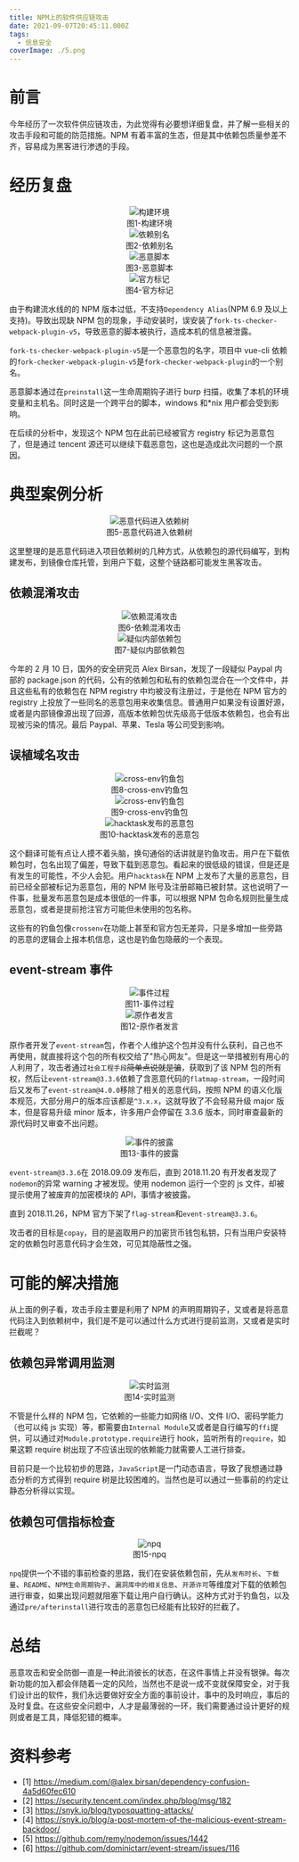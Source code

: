 ```yaml
---
title: NPM上的软件供应链攻击
date: 2021-09-07T20:45:11.000Z
tags:
  - 信息安全
coverImage: ./5.png
---
```


# 前言

今年经历了一次软件供应链攻击，为此觉得有必要想详细复盘，并了解一些相关的攻击手段和可能的防范措施。NPM 有着丰富的生态，但是其中依赖包质量参差不齐，容易成为黑客进行渗透的手段。

# 经历复盘

<center>
  <img src="./1.png" alt="构建环境" />
  <div>图1-构建环境</div>
</center>
<center>
  <img src="./2.png" alt="依赖别名" />
  <div>图2-依赖别名</div>
</center>
<center>
  <img src="./3.png" alt="恶意脚本" />
  <div>图3-恶意脚本</div>
</center>
<center>
  <img src="./4.png" alt="官方标记" />
  <div>图4-官方标记</div>
</center>

由于构建流水线的的 NPM 版本过低，不支持`Dependency Alias`(NPM 6.9 及以上支持)。导致出现缺 NPM 包的现象，手动安装时，误安装了`fork-ts-checker-webpack-plugin-v5`，导致恶意的脚本被执行，造成本机的信息被泄露。

`fork-ts-checker-webpack-plugin-v5`是一个恶意包的名字，项目中 vue-cli 依赖的`fork-checker-webpack-plugin-v5`是`fork-checker-webpack-plugin`的一个别名。

恶意脚本通过在`preinstall`这一生命周期钩子进行 burp 扫描，收集了本机的环境变量和主机名。同时这是一个跨平台的脚本，windows 和\*nix 用户都会受到影响。

在后续的分析中，发现这个 NPM 包在此前已经被官方 registry 标记为恶意包了，但是通过 tencent 源还可以继续下载恶意包，这也是造成此次问题的一个原因。

# 典型案例分析

<center>
  <img src="./5.png" alt="恶意代码进入依赖树" />
  <div>图5-恶意代码进入依赖树</div>
</center>

这里整理的是恶意代码进入项目依赖树的几种方式，从依赖包的源代码编写，到构建发布，到镜像仓库托管，到用户下载，这整个链路都可能发生黑客攻击。

## 依赖混淆攻击

<center>
  <img src="./6.png" alt="依赖混淆攻击" />
  <div>图6-依赖混淆攻击</div>
</center>

<center>
  <img src="./7.png" alt="疑似内部依赖包" />
  <div>图7-疑似内部依赖包</div>
</center>

今年的 2 月 10 日，国外的安全研究员 Alex Birsan，发现了一段疑似 Paypal 内部的 package.json 的代码，公有的依赖包和私有的依赖包混合在一个文件中，并且这些私有的依赖包在 NPM registry 中均被没有注册过，于是他在 NPM 官方的 registry 上投放了一些同名的恶意包用来收集信息。普通用户如果没有设置好源，或者是内部镜像源出现了回源，高版本依赖包优先级高于低版本依赖包，也会有出现被污染的情况。最后 Paypal、苹果、Tesla 等公司受到影响。

## 误植域名攻击

<center>
  <img src="./8.png" alt="cross-env钓鱼包" />
  <div>图8-cross-env钓鱼包</div>
</center>

<center>
  <img src="./9.png" alt="cross-env钓鱼包" />
  <div>图9-cross-env钓鱼包</div>
</center>

<center>
  <img src="./10.png" alt="hacktask发布的恶意包" />
  <div>图10-hacktask发布的恶意包</div>
</center>

这个翻译可能有点让人摸不着头脑，换句通俗的话讲就是钓鱼攻击。用户在下载依赖包时，包名出现了偏差，导致下载到恶意包。看起来的很低级的错误，但是还是有发生的可能性，不少人会犯。用户`hacktask`在 NPM 上发布了大量的恶意包，目前已经全部被标记为恶意包，用的 NPM 账号及注册邮箱已被封禁。这也说明了一件事，批量发布恶意包是成本很低的一件事，可以根据 NPM 包命名规则批量生成恶意包，或者是提前抢注官方可能但未使用的包名称。

这些有的钓鱼包像`crossenv`在功能上甚至和官方包无差异，只是多增加一些旁路的恶意的逻辑会上报本机信息，这也是钓鱼包隐蔽的一个表现。

## event-stream 事件

<center>
  <img src="./11.png" alt="事件过程" />
  <div>图11-事件过程</div>
</center>

<center>
  <img src="./12.png" alt="原作者发言" />
  <div>图12-原作者发言</div>
</center>

原作者开发了`event-stream`包，作者个人维护这个包并没有什么获利，自己也不再使用，就直接将这个包的所有权交给了"热心网友"。但是这一举措被别有用心的人利用了，攻击者通过`社会工程手段`~~简单点说就是骗~~，获取到了该 NPM 包的所有权，然后让`event-stream@3.3.6`依赖了含恶意代码的`flatmap-stream`，一段时间后又发布了`event-stream@4.0.0`移除了相关的恶意代码，按照 NPM 的语义化版本规范，大部分用户的版本应该都是`^3.x.x`，这就导致了不会轻易升级 major 版本，但是容易升级 minor 版本，许多用户会停留在 3.3.6 版本，同时审查最新的源代码时又审查不出问题。

<center>
  <img src="./13.png" alt="事件的披露" />
  <div>图13-事件的披露</div>
</center>

`event-stream@3.3.6`在 2018.09.09 发布后，直到 2018.11.20 有开发者发现了`nodemon`的异常 warning 才被发现。使用 nodemon 运行一个空的 js 文件，却被提示使用了被废弃的加密模块的 API，事情才被披露。

直到 2018.11.26，NPM 官方下架了`flag-stream`和`event-stream@3.3.6`。

攻击者的目标是`copay`，目的是盗取用户的加密货币钱包私钥，只有当用户安装特定的依赖包时恶意代码才会生效，可见其隐蔽性之强。

# 可能的解决措施

从上面的例子看，攻击手段主要是利用了 NPM 的声明周期钩子，又或者是将恶意代码注入到依赖树中，我们是不是可以通过什么方式进行提前监测，又或者是实时拦截呢？

## 依赖包异常调用监测

<center>
  <img src="./14.png" alt="实时监测" />
  <div>图14-实时监测</div>
</center>

不管是什么样的 NPM 包，它依赖的一些能力如网络 I/O、文件 I/O、密码学能力（也可以纯 js 实现）等，都需要由`Internal Module`又或者是自行编写的`ffi`提供，可以通过对`Module.prototype.require`进行 hook，监听所有的`require`，如果这颗 require 树出现了不应该出现的依赖能力就需要人工进行排查。

目前只是一个比较初步的思路，`JavaScript`是一门动态语言，导致了我想通过静态分析的方式得到 require 树是比较困难的。当然也是可以通过一些事前的约定让静态分析得以实现。

## 依赖包可信指标检查

<center>
  <img src="./15.gif" alt="npq" />
  <div>图15-npq</div>
</center>

`npq`提供一个不错的事前检查的思路，我们在安装依赖包前，先从`发布时长`、`下载量`、`README`、`NPM生命周期钩子`、`漏洞库中的相关信息`、`开源许可`等维度对下载的依赖包进行审查，如果出现问题就阻塞下载让用户自行确认。这种方式对于钓鱼包，以及通过`pre/afterinstall`进行攻击的恶意包已经能有比较好的拦截了。

# 总结

恶意攻击和安全防御一直是一种此消彼长的状态，在这件事情上并没有银弹。每次新功能的加入都会伴随着一定的风险，当然也不是说一成不变就保障安全，对于我们设计出的软件，我们永远要做好安全方面的事前设计，事中的及时响应，事后的及时复盘。在这些安全问题中，人才是最薄弱的一环，我们需要通过设计更好的规则或者是工具，降低犯错的概率。

# 资料参考

- [1] https://medium.com/@alex.birsan/dependency-confusion-4a5d60fec610
- [2] https://security.tencent.com/index.php/blog/msg/182
- [3] https://snyk.io/blog/typosquatting-attacks/
- [4] https://snyk.io/blog/a-post-mortem-of-the-malicious-event-stream-backdoor/
- [5] https://github.com/remy/nodemon/issues/1442
- [6] https://github.com/dominictarr/event-stream/issues/116
